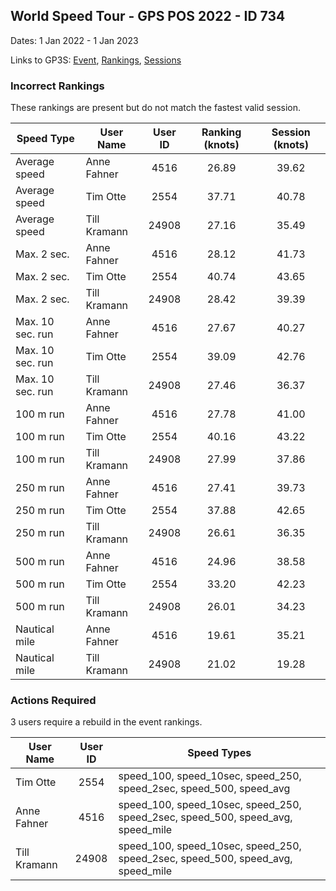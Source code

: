 ## World Speed Tour - GPS POS 2022  - ID 734

Dates: 1 Jan 2022 - 1 Jan 2023

Links to GP3S: [Event](https://www.gps-speedsurfing.com/default.aspx?mnu=event&val=734), [Rankings](https://www.gps-speedsurfing.com/default.aspx?mnu=eventranking&val=734), [Sessions](https://www.gps-speedsurfing.com/default.aspx?mnu=eventsessions&val=734)

### Incorrect Rankings

These rankings are present but do not match the fastest valid session.

| Speed Type | User Name | User ID | Ranking (knots) | Session (knots) |
| ---------- | --------- | :-----: | :-------------: | :-------------: |
| Average speed | Anne Fahner | 4516 | 26.89 | 39.62 |
| Average speed | Tim Otte | 2554 | 37.71 | 40.78 |
| Average speed | Till Kramann | 24908 | 27.16 | 35.49 |
| Max. 2 sec. | Anne Fahner | 4516 | 28.12 | 41.73 |
| Max. 2 sec. | Tim Otte | 2554 | 40.74 | 43.65 |
| Max. 2 sec. | Till Kramann | 24908 | 28.42 | 39.39 |
| Max. 10 sec. run | Anne Fahner | 4516 | 27.67 | 40.27 |
| Max. 10 sec. run | Tim Otte | 2554 | 39.09 | 42.76 |
| Max. 10 sec. run | Till Kramann | 24908 | 27.46 | 36.37 |
| 100 m run | Anne Fahner | 4516 | 27.78 | 41.00 |
| 100 m run | Tim Otte | 2554 | 40.16 | 43.22 |
| 100 m run | Till Kramann | 24908 | 27.99 | 37.86 |
| 250 m run | Anne Fahner | 4516 | 27.41 | 39.73 |
| 250 m run | Tim Otte | 2554 | 37.88 | 42.65 |
| 250 m run | Till Kramann | 24908 | 26.61 | 36.35 |
| 500 m run | Anne Fahner | 4516 | 24.96 | 38.58 |
| 500 m run | Tim Otte | 2554 | 33.20 | 42.23 |
| 500 m run | Till Kramann | 24908 | 26.01 | 34.23 |
| Nautical mile | Anne Fahner | 4516 | 19.61 | 35.21 |
| Nautical mile | Till Kramann | 24908 | 21.02 | 19.28 |

### Actions Required

3 users require a rebuild in the event rankings.

| User Name | User ID | Speed Types |
| --------- | :-----: | ----------- |
| Tim Otte | 2554 | speed_100, speed_10sec, speed_250, speed_2sec, speed_500, speed_avg |
| Anne Fahner | 4516 | speed_100, speed_10sec, speed_250, speed_2sec, speed_500, speed_avg, speed_mile |
| Till Kramann | 24908 | speed_100, speed_10sec, speed_250, speed_2sec, speed_500, speed_avg, speed_mile |
